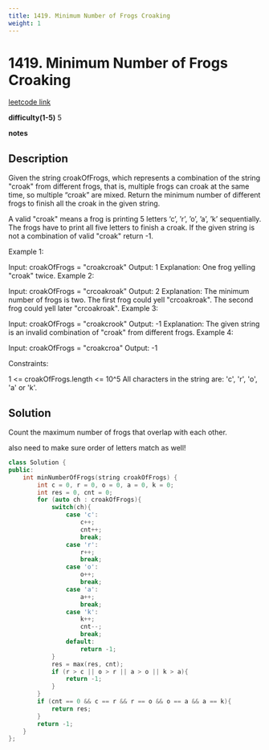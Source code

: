 ```yaml
---
title: 1419. Minimum Number of Frogs Croaking
weight: 1
---
```

# 1419. Minimum Number of Frogs Croaking
[leetcode link](https://leetcode.com/problems/minimum-number-of-frogs-croaking/)

**difficulty(1-5)** 
5

**notes**   


## Description
Given the string croakOfFrogs, which represents a combination of the string "croak" from different frogs, that is, multiple frogs can croak at the same time, so multiple “croak” are mixed. Return the minimum number of different frogs to finish all the croak in the given string.

A valid "croak" means a frog is printing 5 letters ‘c’, ’r’, ’o’, ’a’, ’k’ sequentially. The frogs have to print all five letters to finish a croak. If the given string is not a combination of valid "croak" return -1.

 

Example 1:

Input: croakOfFrogs = "croakcroak"
Output: 1 
Explanation: One frog yelling "croak" twice.
Example 2:

Input: croakOfFrogs = "crcoakroak"
Output: 2 
Explanation: The minimum number of frogs is two. 
The first frog could yell "crcoakroak".
The second frog could yell later "crcoakroak".
Example 3:

Input: croakOfFrogs = "croakcrook"
Output: -1
Explanation: The given string is an invalid combination of "croak" from different frogs.
Example 4:

Input: croakOfFrogs = "croakcroa"
Output: -1
 

Constraints:

1 <= croakOfFrogs.length <= 10^5
All characters in the string are: 'c', 'r', 'o', 'a' or 'k'.

## Solution

Count the maximum number of frogs that overlap with each other.

also need to make sure order of letters match as well!

```c++
class Solution {
public:
    int minNumberOfFrogs(string croakOfFrogs) {
        int c = 0, r = 0, o = 0, a = 0, k = 0;
        int res = 0, cnt = 0;
        for (auto ch : croakOfFrogs){
            switch(ch){
                case 'c':
                    c++;
                    cnt++;
                    break;
                case 'r':
                    r++;
                    break;
                case 'o':
                    o++;
                    break;
                case 'a':
                    a++;
                    break;
                case 'k':
                    k++;
                    cnt--;
                    break;
                default:
                    return -1;
            }
            res = max(res, cnt);
            if (r > c || o > r || a > o || k > a){
                return -1;
            }
        }
        if (cnt == 0 && c == r && r == o && o == a && a == k){
            return res;
        }
        return -1;
    }
};
```


